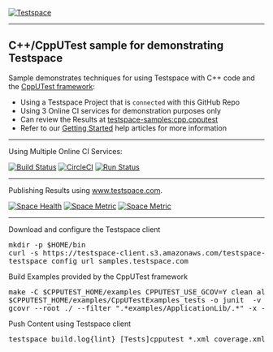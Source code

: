 [![Testspace](https://www.testspace.com/img/Testspace.png)](https://www.testspace.com)

***

## C++/CppUTest sample for demonstrating Testspace

Sample demonstrates techniques for using Testspace with C++ code and the [CppUTest framework](https://cpputest.github.io): 
  * Using a Testspace Project that is `connected` with this GitHub Repo
  * Using 3 Online CI services for demonstration purposes only
  * Can review the Results at [testspace-samples:cpp.cpputest](https://samples.testspace.com/projects/testspace-samples:cpp.cpputest)  
  * Refer to our [Getting Started](https://help.testspace.com/getting-started) help articles for more information

***
Using Multiple Online CI Services:

[![Build Status](https://travis-ci.org/testspace-samples/cpp.cpputest.svg?branch=master)](https://travis-ci.org/testspace-samples/cpp.cpputest)
[![CircleCI](https://circleci.com/gh/testspace-samples/cpp.cpputest.svg?style=svg)](https://circleci.com/gh/testspace-samples/cpp.cpputest)
[![Run Status](https://api.shippable.com/projects/56ffcaa09d043da07b0991f0/badge?branch=master)](https://app.shippable.com/projects/56ffcaa09d043da07b0991f0)

***
Publishing Results using www.testspace.com.

[![Space Health](https://samples.testspace.com/spaces/829/badge?token=623ebd46c0696b0d7ef47baee4e01be2834fa1ab)](https://samples.testspace.com/spaces/829 "Test Cases")
[![Space Metric](https://samples.testspace.com/spaces/829/metrics/822/badge?token=a41267220195fefd74c9b41670de90d08ee8b7f2)](https://samples.testspace.com/spaces/829/schema/Code%20Coverage "Code Coverage (lines)")
[![Space Metric](https://samples.testspace.com/spaces/829/metrics/820/badge?token=fa04ef73f740f3a71306a5d715dea7db81d4f279)](https://samples.testspace.com/spaces/829/schema/Static%20Analysis "Static Analysis (issues)")


***

Download and configure the Testspace client 

<pre>
mkdir -p $HOME/bin
curl -s https://testspace-client.s3.amazonaws.com/testspace-linux.tgz | tar -zxvf- -C $HOME/bin
testspace config url samples.testspace.com
</pre>

Build Examples provided by the CppUTest framework

<pre>
make -C $CPPUTEST_HOME/examples CPPUTEST_USE_GCOV=Y clean all_no_tests |& tee build.log ; test ${PIPESTATUS[0]} -eq 0
$CPPUTEST_HOME/examples/CppUTestExamples_tests -o junit  -v
gcovr --root ./ --filter ".*examples/ApplicationLib/.*" -x -o coverage.xml
</pre>

Push Content using Testspace client 

<pre>
testspace build.log{lint} [Tests]cpputest_*.xml coverage.xml
</pre> 



